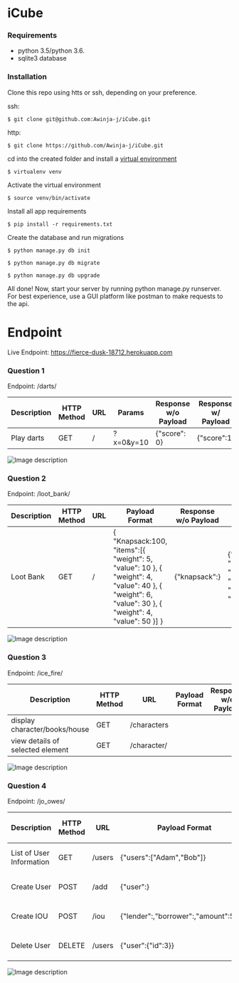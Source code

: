 # iCube

### Requirements

- python 3.5/python 3.6. 
- sqlite3 database

### Installation

Clone this repo using htts or ssh, depending on your preference.

ssh:

```$ git clone git@github.com:Awinja-j/iCube.git```

http:

```$ git clone https://github.com/Awinja-j/iCube.git```

cd into the created folder and install a [virtual environment](https://virtualenv.pypa.io/en/stable/)

`$ virtualenv venv`

Activate the virtual environment

`$ source venv/bin/activate`

Install all app requirements

`$ pip install -r requirements.txt`

Create the database and run migrations

`$ python manage.py db init`

`$ python manage.py db migrate`

`$ python manage.py db upgrade`

All done! Now, start your server by running python manage.py runserver. For best experience, use a GUI platform like postman to make requests to the api.

# Endpoint

Live Endpoint: https://fierce-dusk-18712.herokuapp.com

### Question 1
Endpoint: /darts/

| Description | HTTP Method | URL   | Params | Response w/o Payload | Response w/ Payload |
|-------------|-------------|-------|----------------|----------------------|---------------------|
| Play darts  | GET         | / | ?x=0&y=10       | {"score": 0}       | {"score":1}          |

![Image description](https://github.com/Awinja-j/iCube/blob/master/images/Screenshot%202020-04-17%20at%2002.10.56.png)

### Question 2 
Endpoint: /loot_bank/

| Description | HTTP Method | URL   | Payload Format                                                                                                                                         | Response w/o Payload | Response w/ Payload                                                                         |
|-------------|-------------|-------|--------------------------------------------------------------------------------------------------------------------------------------------------------|----------------------|---------------------------------------------------------------------------------------------|
| Loot Bank   | GET         | /| { "Knapsack:100, "items":[{ "weight": 5, "value": 10 },  { "weight": 4, "value": 40 },  { "weight": 6, "value": 30 },  { "weight": 4, "value": 50 }] } | {"knapsack":}        | {"Knapsack:100, "items":[{   { "weight": 4, "value": 40 },   { "weight": 4, "value": 50 }]} |

![Image description](https://github.com/Awinja-j/iCube/blob/master/images/Screenshot%202020-04-17%20at%2002.10.56.png)
### Question 3
Endpoint: /ice_fire/

| Description                      | HTTP Method | URL             | Payload Format | Response w/o Payload | Response w/ Payload |
|----------------------------------|-------------|-----------------|----------------|----------------------|---------------------|
| display character/books/house    | GET         | /characters     |                |                      |                     |
| view details of selected element | GET         | /character/<id> |                |                      |                     |



![Image description](https://github.com/Awinja-j/iCube/blob/master/images/Screenshot%202020-04-17%20at%2002.10.56.png)
### Question 4
Endpoint: /jo_owes/

| Description              | HTTP Method | URL    | Payload Format                        | Response w/o Payload | Response w/ Payload             |
|--------------------------|-------------|--------|---------------------------------------|----------------------|---------------------------------|
| List of User Information | GET         | /users | {"users":["Adam","Bob"]}              | {"users":}           | {"users":(sorted by name)}      |
| Create User              | POST        | /add   | {"user":}                             | N/A                  | {User object for new user}      |
| Create IOU               | POST        | /iou   | {"lender":,"borrower":,"amount":5.25} | N/A                  | {"users": and(sorted by name)>} |
| Delete User              | DELETE      | /users | {"user":{"id":3}}                     | N/A                  | {"user deleted succesfully"     |

![Image description](https://github.com/Awinja-j/iCube/blob/master/images/Screenshot%202020-04-17%20at%2002.10.56.png)

